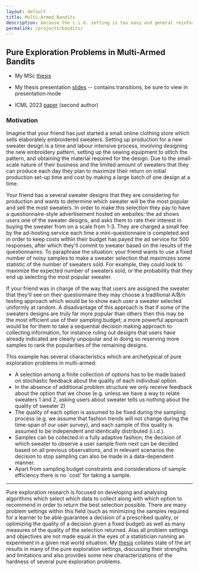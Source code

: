 ```yaml
---
layout: default
title: Multi-Armed Bandits
description: because the i.i.d. setting is too easy and general reinforcement learning is too hard
permalink: /projects/bandits/
---
```


## Pure Exploration Problems in Multi-Armed Bandits

- My MSc [thesis](https://era.library.ualberta.ca/items/e4d666bc-5825-401d-8cdd-e7dcae90f1fd)

- My thesis presentation [slides](https://docs.google.com/presentation/d/1oH7xgx8LvFTtbOWEDjjZt4ycRAobA9ztOEjYfNreTqk/edit?usp=sharing) -- contains transitions, be sure to view in presentation mode

- ICML 2023 [paper](https://proceedings.mlr.press/v202/zhao23g) (second author)


### Motivation

Imagine that your friend has just started a small online clothing store which sells elaborately embroidered sweaters. Setting up production for a new sweater design is a time and labour intensive process, involving designing the new embroidery pattern, setting up the sewing equipment to stitch the pattern, and obtaining the material required for the design. Due to the small-scale nature of their business and the limited amount of sweaters that they can produce each day they plan to maximize their return on initial production set-up time and cost by making a large batch of one design at a time.

Your friend has a several sweater designs that they are considering for production and wants to determine which sweater will be the most popular and sell the most sweaters. In order to make this selection they pay to have a questionnaire-style advertisement hosted on websites: the ad shows users one of the sweater designs, and asks them to rate their interest in buying the sweater from on a scale from 1-3. They are charged a small fee by the ad-hosting service each time a mini-questionnaire is completed and in order to keep costs within their budget has payed the ad service for 500 responses, after which they'll commit to sweater based on the results of the questionnaires. To paraphrase the situation: your friend wants to use a fixed number of noisy samples to make a sweater selection that maximizes some statistic of the number of sweaters sold. For example, they could look to maximize the expected number of sweaters sold, or the probability that they end up selecting the most popular sweater.

If your friend was in charge of the way that users are assigned the sweater that they'll see on their questionnaire they may choose a traditional A/B/n testing approach which would be to show each user a sweater selected uniformly at random. A disadvantage of this approach is that if some of the sweaters designs are truly far more popular than others then this may be the most efficient use of their sampling budget; a more powerful approach would be for them to take a sequential decision making approach to collecting information, for instance ruling out designs that users have already indicated are clearly unpopular and in doing so reserving more samples to rank the popularities of the remaining designs.

This example has several characteristics which are archetypical of pure exploration problems in multi-armed:

- A selection among a finite collection of options has to be made based on stochastic feedback about the quality of each individual option.
- In the absence of additional problem structure we only receive feedback about the option that we chose (e.g. unless we have a way to relate sweaters 1 and 2, asking users about sweater tells us nothing about the quality of sweater 2)
- The quality of each option is assumed to be fixed during the sampling process (e.g. we assume that fashion trends will not change during the time-span of our user survey), and each sample of this quality is assumed to be independent and identically distributed (i.i.d.).
- Samples can be collected in a fully adaptive fashion; the decision of which sweater to observe a user sample from next can be decided based on all previous observations, and in relevant scenarios the decision to stop sampling can also be made in a data-dependent manner.
- Apart from sampling budget constraints and considerations of sample efficiency there is no `cost' for taking a sample.

---

Pure exploration research is focused on developing and analysing algorithms which select which data to collect along with which option to recommend in order to return the best selection possible. There are many problem settings within this field (such as minimizing the samples required for a learner to be able guarantee a decision of a prescribed quality, or optimizing the quality of a decision given a fixed budget) as well as many measures of the quality of the selection returned. Alas all problem settings and objectives are not made equal in the eyes of a statistician running an experiment in a given real world situation. My [thesis](https://era.library.ualberta.ca/items/e4d666bc-5825-401d-8cdd-e7dcae90f1fd) collates state of the art results in many of the pure exploration settings, discussing their strengths and limitations and also provides some new characterizations of the hardness of several pure exploration problems.
